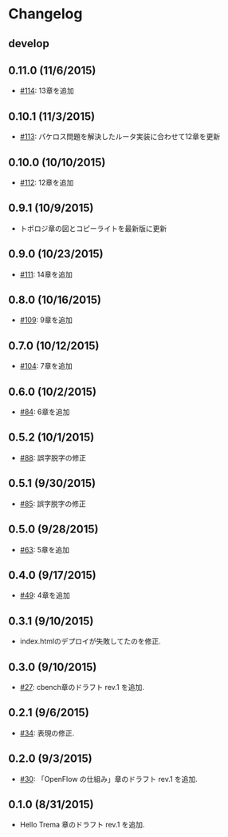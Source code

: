 # Changelog

## develop


## 0.11.0 (11/6/2015)
* [#114](https://github.com/yasuhito/trema-book/pull/114): 13章を追加


## 0.10.1 (11/3/2015)
* [#113](https://github.com/yasuhito/trema-book/pull/113): パケロス問題を解決したルータ実装に合わせて12章を更新


## 0.10.0 (10/10/2015)
* [#112](https://github.com/yasuhito/trema-book/pull/112): 12章を追加


## 0.9.1 (10/9/2015)
* トポロジ章の図とコピーライトを最新版に更新


## 0.9.0 (10/23/2015)
* [#111](https://github.com/yasuhito/trema-book/pull/111): 14章を追加


## 0.8.0 (10/16/2015)
* [#109](https://github.com/yasuhito/trema-book/pull/109): 9章を追加


## 0.7.0 (10/12/2015)
* [#104](https://github.com/yasuhito/trema-book/pull/104): 7章を追加


## 0.6.0 (10/2/2015)
* [#84](https://github.com/yasuhito/trema-book/pull/84): 6章を追加


## 0.5.2 (10/1/2015)
* [#88](https://github.com/yasuhito/trema-book/pull/88): 誤字脱字の修正


## 0.5.1 (9/30/2015)
* [#85](https://github.com/yasuhito/trema-book/pull/85): 誤字脱字の修正


## 0.5.0 (9/28/2015)
* [#63](https://github.com/yasuhito/trema-book/pull/63): 5章を追加


## 0.4.0 (9/17/2015)
* [#49](https://github.com/yasuhito/trema-book/pull/49): 4章を追加


## 0.3.1 (9/10/2015)
* index.htmlのデプロイが失敗してたのを修正.


## 0.3.0 (9/10/2015)
* [#27](https://github.com/yasuhito/trema-book/pull/27): cbench章のドラフト rev.1 を追加.


## 0.2.1 (9/6/2015)
* [#34](https://github.com/yasuhito/trema-book/pull/34): 表現の修正.


## 0.2.0 (9/3/2015)
* [#30](https://github.com/yasuhito/trema-book/pull/30): 「OpenFlow の仕組み」章のドラフト rev.1 を追加.


## 0.1.0 (8/31/2015)
* Hello Trema 章のドラフト rev.1 を追加.
